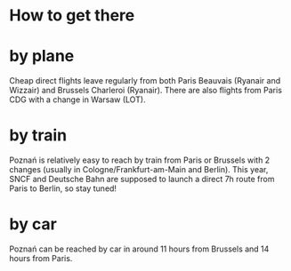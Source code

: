 # How to get there

# by plane
Cheap direct flights leave regularly from both Paris Beauvais (Ryanair and Wizzair) and Brussels Charleroi (Ryanair). There are also flights from Paris CDG with a change in Warsaw (LOT).

# by train
Poznań is relatively easy to reach by train from Paris or Brussels with 2 changes (usually in Cologne/Frankfurt-am-Main and Berlin). This year, SNCF and Deutsche Bahn are supposed to launch a direct 7h route from Paris to Berlin, so stay tuned!

# by car
Poznań can be reached by car in around 11 hours from Brussels and 14 hours from Paris.
